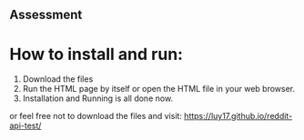 ## Assessment

# How to install and run:
1. Download the files
2. Run the HTML page by itself or open the HTML file in your web browser.
3. Installation and Running is all done now. 

or feel free not to download the files and visit:
<a href="https://luy17.github.io/reddit-api-test/" target="_blank">https://luy17.github.io/reddit-api-test/</a>
